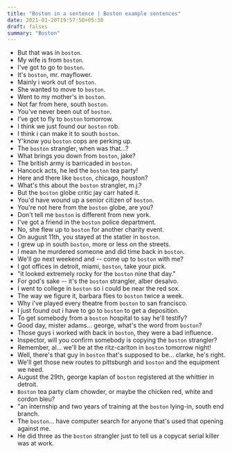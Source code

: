 ```yaml
---
title: "Boston in a sentence | Boston example sentences"
date: 2021-01-20T19:57:50+05:30
draft: falses
summary: "Boston"
---
```

- But that was in `boston`.
- My wife is from `boston`.
- I've got to go to `boston`.
- It's `boston`, mr. mayflower.
- Mainly i work out of `boston`.
- She wanted to move to `boston`.
- Went to my mother's in `boston`.
- Not far from here, south `boston`.
- You've never been out of `boston`.
- I've got to fly to `boston` tomorrow.
- I think we just found our `boston` rob.
- I think i can make it to south `boston`.
- Y'know you `boston` cops are perking up.
- The `boston` strangler, when was that...?
- What brings you down from `boston`, jake?
- The british army is barricaded in `boston`.
- Hancock acts, he led the `boston` tea party!
- Here and there like `boston`, chicago, houston?
- What's this about the `boston` strangler, m.j.?
- But the `boston` globe critic jay carr hated it.
- You'd have wound up a senior citizen of `boston`.
- You're not here from the `boston` globe, are you?
- Don't tell me `boston` is different from new york.
- I've got a friend in the `boston` police department.
- No, she flew up to `boston` for another charity event.
- On august 11th, you stayed at the statler in `boston`.
- I grew up in south `boston`, more or less on the streets.
- I mean he murdered someone and did time back in `boston`.
- We'll go next weekend and -- come up to `boston` with me?
- I got offices in detroit, miami, `boston`, take your pick.
- "it looked extremely rocky for the `boston` nine that day."
- For god's sake -- it's the `boston` strangler, alber desalvo.
- I went to college in `boston` so i could be near the red sox.
- The way we figure it, barbara flies to `boston` twice a week.
- Why i've played every theatre from `boston` to san francisco.
- I just found out i have to go to `boston` to get a deposition.
- To get somebody from a `boston` hospital to say he'll testify?
- Good day, mister adams... george, what's the word from `boston`?
- Those guys i worked with back in `boston`, they were a bad influence.
- Inspector, will you confirm somebody is copying the `boston` strangler?
- Remember, al... we'll be at the ritz-carlton in `boston` tomorrow night!
- Well, there's that guy in `boston` that's supposed to be... clarke, he's right.
- We'll get those new routes to pittsburgh and `boston` and the equipment we need.
- August the 29th, george kaplan of `boston` registered at the whittier in detroit.
- `Boston` tea party clam chowder, or maybe the chicken red, white and cordon bleu?
- "an internship and two years of training at the `boston` lying-in, south end branch.
- The `boston`... have computer search for anyone that's used that opening against me.
- He did three as the `boston` strangler just to tell us a copycat serial killer was at work.
                 
